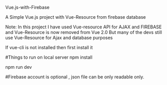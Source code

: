 Vue.js-with-Firebase

A Simple Vue.js project with Vue-Resource from firebase database 

Note: In this project I have used Vue-resource API for AJAX and FIREBASE and Vue-Resource is now removed from Vue 2.0
But many of the devs still use Vue-Resource for Ajax and database purposes

If vue-cli is not installed then first install it

#Things to run on local server
npm install

npm run dev

#Firebase account is optional , json file can be only readable only.

